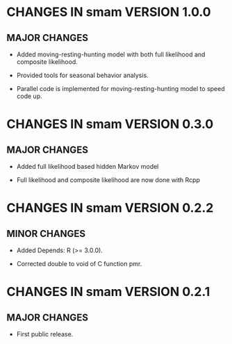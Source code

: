 # CHANGES IN smam VERSION 1.0.0

## MAJOR CHANGES

* Added moving-resting-hunting model with both full likelihood and composite likelihood.

* Provided tools for seasonal behavior analysis.

* Parallel code is implemented for moving-resting-hunting model to speed code up.




# CHANGES IN smam VERSION 0.3.0

## MAJOR CHANGES

* Added full likelihood based hidden Markov model

* Full likelihood and composite likelihood are now done with Rcpp




# CHANGES IN smam VERSION 0.2.2

## MINOR CHANGES

* Added Depends: R (>= 3.0.0).

* Corrected double to void of C function pmr.




# CHANGES IN smam VERSION 0.2.1

## MAJOR CHANGES

* First public release.

